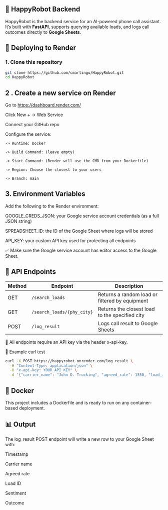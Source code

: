 ## 🤖 HappyRobot Backend

HappyRobot is the backend service for an AI-powered phone call assistant. It’s built with **FastAPI**, supports querying available loads, and logs call outcomes directly to **Google Sheets**.

## 🚀 Deploying to Render

### 1. Clone this repository

``` bash
git clone https://github.com/cmartingu/HappyRobot.git
cd HappyRobot
```

## 2 . Create a new service on Render
Go to https://dashboard.render.com/

Click New + → Web Service

Connect your GitHub repo

Configure the service:

	-> Runtime: Docker

	-> Build Command: (leave empty)

	-> Start Command: (Render will use the CMD from your Dockerfile)

	-> Region: Choose the closest to your users

	-> Branch: main

## 3. Environment Variables
Add the following to the Render environment:

GOOGLE_CREDS_JSON: your Google service account credentials (as a full JSON string)

SPREADSHEET_ID: the ID of the Google Sheet where logs will be stored

API_KEY: your custom API key used for protecting all endpoints

✅ Make sure the Google service account has editor access to the Google Sheet.




## 🧱 API Endpoints
| Method | Endpoint                   | Description                                    |
| ------ | -------------------------- | ---------------------------------------------- |
| GET    | `/search_loads`            | Returns a random load or filtered by equipment |
| GET    | `/search_loads/{phy_city}` | Returns the closest load to the specified city |
| POST   | `/log_result`              | Logs call result to Google Sheets              |


🔐 All endpoints require an API key via the header x-api-key.

📌 Example curl test
```bash
curl -X POST https://happyrobot.onrender.com/log_result \
  -H "Content-Type: application/json" \
  -H "x-api-key: YOUR_API_KEY" \
  -d '{"carrier_name": "John D. Trucking", "agreed_rate": 1550, "load_id": "L003", "sentiment": "positive", "outcome": "deal_closed"}'
```

## 🐳 Docker
This project includes a Dockerfile and is ready to run on any container-based deployment.

## 📊 Output
The log_result POST endpoint will write a new row to your Google Sheet with:

Timestamp

Carrier name

Agreed rate

Load ID

Sentiment

Outcome

